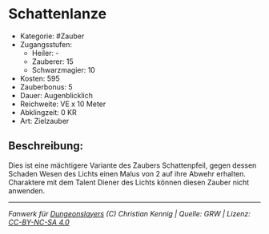 # Schattenlanze  
- Kategorie: #Zauber  
- Zugangsstufen:  
  - Heiler: -  
  - Zauberer: 15  
  - Schwarzmagier: 10  
- Kosten: 595  
- Zauberbonus: 5  
- Dauer: Augenblicklich  
- Reichweite: VE x 10 Meter  
- Abklingzeit: 0 KR  
- Art: Zielzauber     

## Beschreibung:
Dies ist eine mächtigere Variante des Zaubers Schattenpfeil, gegen dessen Schaden Wesen des Lichts einen Malus von 2 auf ihre Abwehr erhalten.<br>Charaktere mit dem Talent Diener des Lichts können diesen Zauber nicht anwenden.


___
*Fanwerk für [Dungeonslayers](https://www.dungeonslayers.net/) (C) Christian Kennig | Quelle: GRW | Lizenz: [CC-BY-NC-SA 4.0](https://creativecommons.org/licenses/by-nc-sa/4.0/deed.de)*